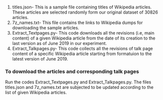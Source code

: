 1. titles.json- This is a sample file containing titles of Wikipedia articles. These articles are selected randomly form our original dataset of 30826 articles.
2. 7z_names.txt- This file contains the links to Wikipedia dumps for downloading the sample articles.
3. Extract_Textpages.py- This code downloads all the revisions (i.e, main content) of a given Wikipedia article from the date of its creation to the last version as of June 2019 in our experiment.
4. Extract_Talkpages.py- This code collects all the revisions of talk page content of a specific Wikipedia article starting from formatuion to the latest version of June 2019.

### To download the articles and corresponding talk pages ###
Run the codes Extract_Textpages.py and Extract_Talkpages.py. The files titles.json and 7z_names.txt are subjected to be updated according to the list of given Wikipedia articles.
